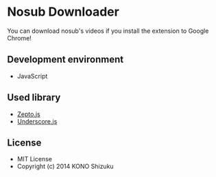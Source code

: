 Nosub Downloader
==================

You can download nosub's videos if you install the extension to Google Chrome!

## Development environment
* JavaScript

## Used library
* [Zepto.js](http://zeptojs.com)
* [Underscore.js](http://underscorejs.org)

## License
* MIT License
* Copyright (c) 2014 KONO Shizuku